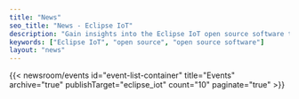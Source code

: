 ```yaml
---
title: "News"
seo_title: "News - Eclipse IoT"
description: "Gain insights into the Eclipse IoT open source software technology and join us at an event near you"
keywords: ["Eclipse IoT", "open source", "open source software"]
layout: "news"
---
```


{{< newsroom/events
      id="event-list-container"
      title="Events"
      archive="true"
      publishTarget="eclipse_iot"
      count="10"
      paginate="true" >}}